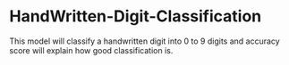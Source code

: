 # HandWritten-Digit-Classification
This model will classify a handwritten digit into 0 to 9 digits and accuracy score will explain how good classification is.

